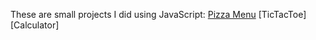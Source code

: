 These are small projects I did using JavaScript:
[Pizza Menu](https://github.com/Mummy2020/JavaScript-Project/blob/main/Basic%20JavaScript%20Projects/Pizza_Project/Pizza.html)
[TicTacToe]
[Calculator]
